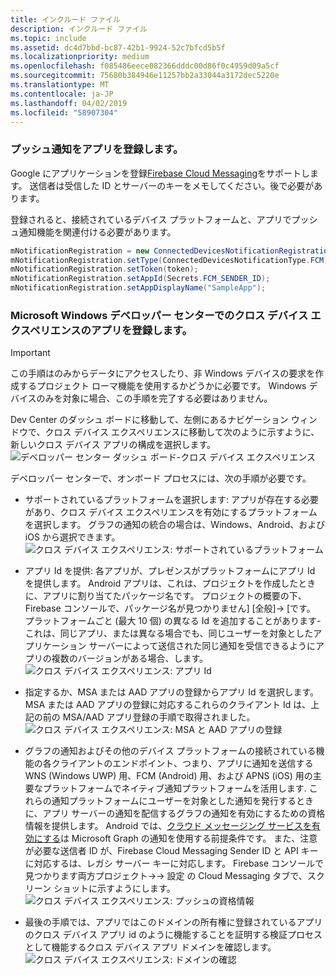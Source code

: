 ```yaml
---
title: インクルード ファイル
description: インクルード ファイル
ms.topic: include
ms.assetid: dc4d7bbd-bc87-42b1-9924-52c7bfcd5b5f
ms.localizationpriority: medium
ms.openlocfilehash: f085486eece082366dddc00d86f0c4959d09a5cf
ms.sourcegitcommit: 75680b384946e11257bb2a33044a3172dec5220e
ms.translationtype: MT
ms.contentlocale: ja-JP
ms.lasthandoff: 04/02/2019
ms.locfileid: "58907304"
---
```

### <a name="register-your-app-for-push-notifications"></a>プッシュ通知をアプリを登録します。

Google にアプリケーションを登録[Firebase Cloud Messaging](https://firebase.google.com/docs/cloud-messaging/android/client)をサポートします。 送信者は受信した ID とサーバーのキーをメモしてください。後で必要があります。

登録されると、接続されているデバイス プラットフォームと、アプリでプッシュ通知機能を関連付ける必要があります。

```Java
mNotificationRegistration = new ConnectedDevicesNotificationRegistration();
mNotificationRegistration.setType(ConnectedDevicesNotificationType.FCM);
mNotificationRegistration.setToken(token);
mNotificationRegistration.setAppId(Secrets.FCM_SENDER_ID);
mNotificationRegistration.setAppDisplayName("SampleApp");
```

### <a name="register-your-app-in-microsoft-windows-dev-center-for-cross-device-experiences"></a>Microsoft Windows デベロッパー センターでのクロス デバイス エクスペリエンスのアプリを登録します。

> [!IMPORTANT]
> この手順はのみからデータにアクセスしたり、非 Windows デバイスの要求を作成するプロジェクト ローマ機能を使用するかどうかに必要です。 Windows デバイスのみを対象に場合、この手順を完了する必要はありません。

Dev Center のダッシュ ボードに移動して、左側にあるナビゲーション ウィンドウで、クロス デバイス エクスペリエンスに移動して次のように示すように、新しいクロス デバイス アプリの構成を選択します。
![デベロッパー センター ダッシュ ボード-クロス デバイス エクスペリエンス](../../notifications/media/dev_center_portal/dev_center_portal_1_overview.png)

デベロッパー センターで、オンボード プロセスには、次の手順が必要です。
* サポートされているプラットフォームを選択します: アプリが存在する必要があり、クロス デバイス エクスペリエンスを有効にするプラットフォームを選択します。 グラフの通知の統合の場合は、Windows、Android、および iOS から選択できます。
![クロス デバイス エクスペリエンス: サポートされているプラットフォーム](../../notifications/media/dev_center_portal/dev_center_portal_2_supported_platforms.png)

* アプリ Id を提供: 各アプリが、プレゼンスがプラットフォームにアプリ Id を提供します。 Android アプリは、これは、プロジェクトを作成したときに、アプリに割り当てたパッケージ名です。 プロジェクトの概要の下、Firebase コンソールで、パッケージ名が見つかりません] [全般]-> [です。 プラットフォームごと (最大 10 個) の異なる Id を追加することがあります-これは、同じアプリ、または異なる場合でも、同じユーザーを対象としたアプリケーション サーバーによって送信された同じ通知を受信できるようにアプリの複数のバージョンがある場合、します。 
![クロス デバイス エクスペリエンス: アプリ Id](../../notifications/media/dev_center_portal/dev_center_portal_3_app_ids.png)

* 指定するか、MSA または AAD アプリの登録からアプリ Id を選択します。 MSA または AAD アプリの登録に対応するこれらのクライアント Id は、上記の前の MSA/AAD アプリ登録の手順で取得されました。 
![クロス デバイス エクスペリエンス: MSA と AAD アプリの登録](../../notifications/media/dev_center_portal/dev_center_portal_4_msa_aad_connections.png)

* グラフの通知およびその他のデバイス プラットフォームの接続されている機能の各クライアントのエンドポイント、つまり、アプリに通知を送信する WNS (Windows UWP) 用、FCM (Android) 用、および APNS (iOS) 用の主要なプラットフォームでネイティブ通知プラットフォームを活用します. これらの通知プラットフォームにユーザーを対象とした通知を発行するときに、アプリ サーバーの通知を配信するグラフの通知を有効にするための資格情報を提供します。 Android では、[クラウド メッセージング サービスを有効にする](https://firebase.google.com/docs/cloud-messaging/android/client)は Microsoft Graph の通知を使用する前提条件です。 また、注意が必要な送信者 ID が、Firebase Cloud Messaging Sender ID と API キーに対応するは、レガシ サーバー キーに対応します。 Firebase コンソールで見つかります両方プロジェクト->-> 設定 の Cloud Messaging タブで、スクリーン ショットに示すようにします。
![クロス デバイス エクスペリエンス: プッシュの資格情報](../../notifications/media/dev_center_portal/dev_center_portal_5_push_credentials.png)

* 最後の手順では、アプリではこのドメインの所有権に登録されているアプリのクロス デバイス アプリ id のように機能することを証明する検証プロセスとして機能するクロス デバイス アプリ ドメインを確認します。
![クロス デバイス エクスペリエンス: ドメインの確認](../../notifications/media/dev_center_portal/dev_center_portal_6_domain_verification.png)
